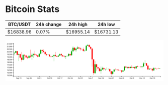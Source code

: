 # Bitcoin Stats

BTC/USDT|24h change|24h high|24h low|
|---|---|---|---|
|$16838.96|0.07%|$16955.14|$16731.13|

<img src="./chart.svg">
